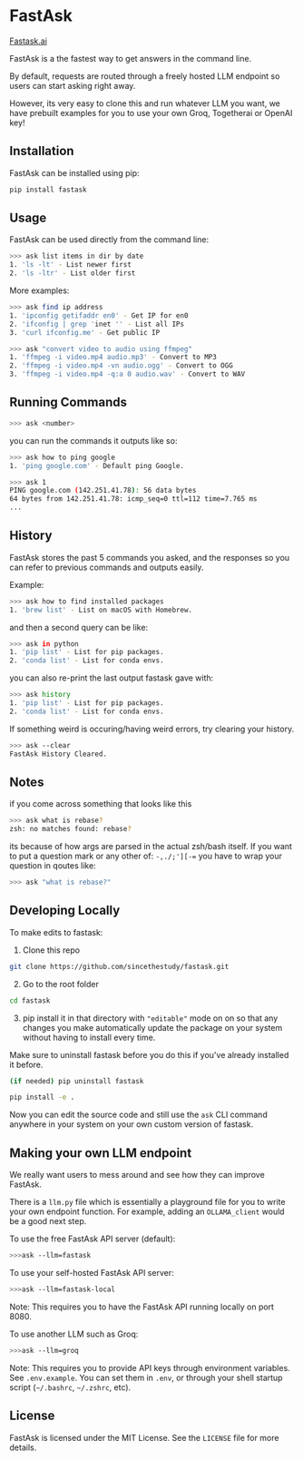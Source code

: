 
# FastAsk

[Fastask.ai](https://www.fastask.ai/)


FastAsk is a the fastest way to get answers in the command line. 

By default, requests are routed through a freely hosted LLM endpoint so users can start asking right away.

However, its very easy to clone this and run whatever LLM you want, we have prebuilt examples for you to use your own Groq, Togetherai or OpenAI key!

## Installation


FastAsk can be installed using pip:

```bash
pip install fastask
```

## Usage

FastAsk can be used directly from the command line:

```bash
>>> ask list items in dir by date
1. 'ls -lt' - List newer first
2. 'ls -ltr' - List older first
```

More examples:

```bash
>>> ask find ip address
1. 'ipconfig getifaddr en0' - Get IP for en0
2. 'ifconfig | grep 'inet '' - List all IPs
3. 'curl ifconfig.me' - Get public IP
```

```bash
>>> ask "convert video to audio using ffmpeg"
1. 'ffmpeg -i video.mp4 audio.mp3' - Convert to MP3
2. 'ffmpeg -i video.mp4 -vn audio.ogg' - Convert to OGG
3. 'ffmpeg -i video.mp4 -q:a 0 audio.wav' - Convert to WAV
```

## Running Commands

```bash
>>> ask <number>
```

you can run the commands it outputs like so:

```bash
>>> ask how to ping google
1. 'ping google.com' - Default ping Google.

>>> ask 1
PING google.com (142.251.41.78): 56 data bytes
64 bytes from 142.251.41.78: icmp_seq=0 ttl=112 time=7.765 ms
...
```


## History
FastAsk stores the past 5 commands you asked, and the responses so you can refer to previous commands and outputs easily.

Example:

```bash
>>> ask how to find installed packages
1. 'brew list' - List on macOS with Homebrew.
```

and then a second query can be like:

```bash
>>> ask in python
1. 'pip list' - List for pip packages.
2. 'conda list' - List for conda envs.
```

you can also re-print the last output fastask gave with:

```bash
>>> ask history
1. 'pip list' - List for pip packages.
2. 'conda list' - List for conda envs.
```


If something weird is occuring/having weird errors, try clearing your history.

```bash
>>> ask --clear
FastAsk History Cleared.
```

## Notes

if you come across something that looks like this
```bash
>>> ask what is rebase?
zsh: no matches found: rebase?
```

its because of how args are parsed in the actual zsh/bash itself. If you want to put a question mark or any other of: `-,./;'][-=` you have to wrap your question in qoutes like:
```bash
>>> ask "what is rebase?"
```

## Developing Locally

To make edits to fastask:

1. Clone this repo
```bash
git clone https://github.com/sincethestudy/fastask.git
```

2. Go to the root folder
```bash
cd fastask
```

3. pip install it in that directory with `"editable"` mode on on so that any changes you make automatically update the package on your system without having to install every time. 

Make sure to uninstall fastask before you do this if you've already installed it before.
```bash
(if needed) pip uninstall fastask
```

```bash
pip install -e .
```

Now you can edit the source code and still use the `ask` CLI command anywhere in your system on your own custom version of fastask.

## Making your own LLM endpoint

We really want users to mess around and see how they can improve FastAsk. 

There is a `llm.py` file which is essentially a playground file for you to write your own endpoint function. For example, adding an `OLLAMA_client` would be a good next step.

To use the free FastAsk API server (default):

```bash
>>>ask --llm=fastask
```

To use your self-hosted FastAsk API server:

```bash
>>>ask --llm=fastask-local
```

Note: This requires you to have the FastAsk API running locally on port 8080.

To use another LLM such as Groq:

```bash
>>>ask --llm=groq
```

Note: This requires you to provide API keys through environment variables. See `.env.example`. You can set them in `.env`, or through your shell startup script (`~/.bashrc`, `~/.zshrc`, etc).

## License

FastAsk is licensed under the MIT License. See the `LICENSE` file for more details.
